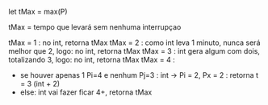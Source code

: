 let tMax = max(P)

tMax = tempo que levará sem nenhuma interrupçao

tMax = 1 : no int, retorna tMax
tMax = 2 : como int leva 1 minuto, nunca será melhor que 2, logo: no int, retorna tMax
tMax = 3 : int gera algum com dois, totalizando 3, logo: no int, retorna tMax
tMax = 4 :
  - se houver apenas 1 Pi=4 e nenhum Pj=3 : int -> Pi = 2, Px = 2 : retorna t = 3 (int + 2)
  - else: int vai fazer ficar 4+, retorna tMax
